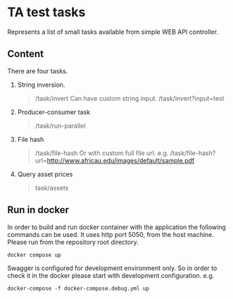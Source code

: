 # TA test tasks

Represents a list of small tasks available from simple WEB API controller.

## Content

There are four tasks.
1. String inversion.
    > /task/invert
    Can have custom string input.
    > /task/invert?input=test
2. Producer-consumer task
    > /task/run-parallel
3. File hash
    > /task/file-hash
    Or with custom full file url. e.g.
    > /task/file-hash?url=http://www.africau.edu/images/default/sample.pdf
4. Query asset prices
    > task/assets

## Run in docker

In order to build and run docker container with the application the following commands can be used.
It uses http port 5050, from the host machine.
Please run from the repository root directory.

`docker compose up`

Swagger is configured for development environment only. So in order to check it in the docker please start with development configuration. e.g.

`docker-compose -f docker-compose.debug.yml up`